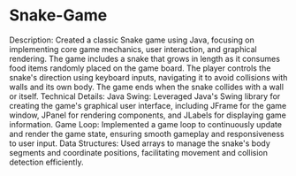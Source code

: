 # Snake-Game
Description:
Created a classic Snake game using Java, focusing on implementing core game mechanics, user interaction, and graphical rendering. The game includes a snake that grows in length as it consumes food items randomly placed on the game board. The player controls the snake's direction using keyboard inputs, navigating it to avoid collisions with walls and its own body. The game ends when the snake collides with a wall or itself.
Technical Details:
Java Swing: Leveraged Java's Swing library for creating the game's graphical user interface, including JFrame for the game window, JPanel for rendering components, and JLabels for displaying game information.
Game Loop: Implemented a game loop to continuously update and render the game state, ensuring smooth gameplay and responsiveness to user input.
Data Structures: Used arrays  to manage the snake's body segments and coordinate positions, facilitating movement and collision detection efficiently.
